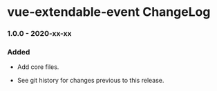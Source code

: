 # vue-extendable-event ChangeLog

### 1.0.0 - 2020-xx-xx

### Added
- Add core files.

- See git history for changes previous to this release.
